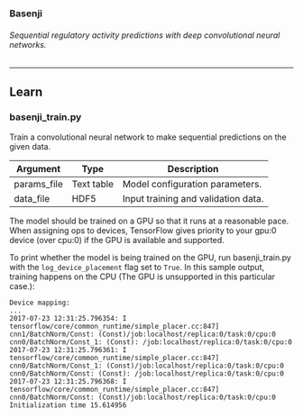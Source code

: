 ### Basenji
###### Sequential regulatory activity predictions with deep convolutional neural networks.
--------------------------------------------------------------------------------
## Learn

<a name="train"/>

### basenji_train.py

Train a convolutional neural network to make sequential predictions on the given data.

| Argument | Type | Description |
| --- | --- | --- |
| params_file | Text table | Model configuration parameters. |
| data_file | HDF5 | Input training and validation data. |

The model should be trained on a GPU so that it runs at a reasonable pace. When assigning ops to devices, TensorFlow gives priority to your gpu:0 device (over cpu:0) if the GPU is available and supported.

To print whether the model is being trained on the GPU, run basenji_train.py with the `log_device_placement` flag set to `True`. In this sample output, training happens on the CPU (The GPU is unsupported in this particular case.):

    Device mapping:
    ...
    2017-07-23 12:31:25.796354: I tensorflow/core/common_runtime/simple_placer.cc:847] cnn1/BatchNorm/Const: (Const)/job:localhost/replica:0/task:0/cpu:0
    cnn0/BatchNorm/Const_1: (Const): /job:localhost/replica:0/task:0/cpu:0
    2017-07-23 12:31:25.796361: I tensorflow/core/common_runtime/simple_placer.cc:847] cnn0/BatchNorm/Const_1: (Const)/job:localhost/replica:0/task:0/cpu:0
    cnn0/BatchNorm/Const: (Const): /job:localhost/replica:0/task:0/cpu:0
    2017-07-23 12:31:25.796368: I tensorflow/core/common_runtime/simple_placer.cc:847] cnn0/BatchNorm/Const: (Const)/job:localhost/replica:0/task:0/cpu:0
    Initialization time 15.614956
